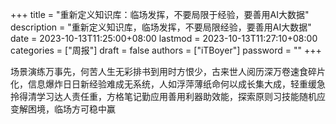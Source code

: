 +++
title = "重新定义知识库：临场发挥，不要局限于经验，要善用AI大数据"
description = "重新定义知识库，临场发挥，不要局限经验，要善用AI大数据"
date = 2023-10-13T11:25:00+08:00
lastmod = 2023-10-13T11:27:10+08:00
categories = ["周报"]
draft = false
authors = ["iTBoyer"]
password = ""
+++

场景演练万事先，何苦人生无彩排书到用时方恨少，古来世人阅历深万卷速食碎片化，信息爆炸日日新经验难成无系统，人如浮萍薄纸命何以成长集大成，轻重缓急拎得清学习达人责任重，方格笔记勤应用善用利器助效能，探索原则习技能随机应变解困境，临场方可稳中赢

